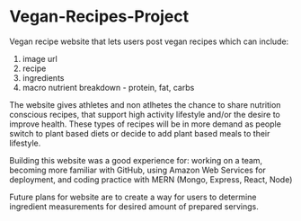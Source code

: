# Vegan-Recipes-Project

Vegan recipe website that lets users post vegan recipes which can include:
1. image url
2. recipe
3. ingredients
4. macro nutrient breakdown - protein, fat, carbs

The website gives athletes and non atlhetes the chance to share nutrition conscious recipes, that support high activity lifestyle and/or the desire to improve health.  These types of recipes will be in more demand as people switch to plant based diets or decide to add plant based meals to their lifestyle.

Building this website was a good experience for: working on a team, becoming more familiar with GitHub, using Amazon Web Services for deployment, and coding practice with MERN (Mongo, Express, React, Node)

Future plans for website are to create a way for users to determine ingredient measurements for desired amount of prepared servings.
